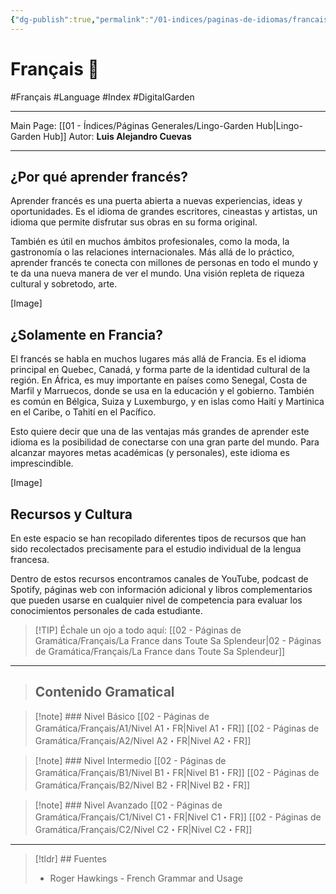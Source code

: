 ```yaml
---
{"dg-publish":true,"permalink":"/01-indices/paginas-de-idiomas/francais/"}
---
```


# Français 🥐
#Français #Language #Index #DigitalGarden 
___
Main Page: [[01 - Índices/Páginas Generales/Lingo-Garden Hub\|Lingo-Garden Hub]] 
Autor: **Luis Alejandro Cuevas**
___

## ¿Por qué aprender francés?
Aprender francés es una puerta abierta a nuevas experiencias, ideas y oportunidades. Es el idioma de grandes escritores, cineastas y artistas, un idioma que permite disfrutar sus obras en su forma original.

También es útil en muchos ámbitos profesionales, como la moda, la gastronomía o las relaciones internacionales. Más allá de lo práctico, aprender francés te conecta con millones de personas en todo el mundo y te da una nueva manera de ver el mundo. Una visión repleta de riqueza cultural y sobretodo, arte.

[Image]

## ¿Solamente en Francia?
El francés se habla en muchos lugares más allá de Francia. Es el idioma principal en Quebec, Canadá, y forma parte de la identidad cultural de la región. En África, es muy importante en países como Senegal, Costa de Marfil y Marruecos, donde se usa en la educación y el gobierno. También es común en Bélgica, Suiza y Luxemburgo, y en islas como Haití y Martinica en el Caribe, o Tahití en el Pacífico.

Esto quiere decir que una de las ventajas más grandes de aprender este idioma es la posibilidad de conectarse con una gran parte del mundo. Para alcanzar mayores metas académicas (y personales), este idioma es imprescindible.

[Image]

## Recursos y Cultura
En este espacio se han recopilado diferentes tipos de recursos que han sido recolectados precisamente para el estudio individual de la lengua francesa.

Dentro de estos recursos encontramos canales de YouTube, podcast de Spotify, páginas web con información adicional y libros complementarios que pueden usarse en cualquier nivel de competencia para evaluar los conocimientos personales de cada estudiante.

> [!TIP] Échale un ojo a todo aquí:
> [[02 - Páginas de Gramática/Français/La France dans Toute Sa Splendeur\|02 - Páginas de Gramática/Français/La France dans Toute Sa Splendeur]]

___

>## Contenido Gramatical

>[!note] ### Nivel Básico
> [[02 - Páginas de Gramática/Français/A1/Nivel A1・FR\|Nivel A1・FR]]
[[02 - Páginas de Gramática/Français/A2/Nivel A2・FR\|Nivel A2・FR]]



> [!note] ### Nivel Intermedio
>  [[02 - Páginas de Gramática/Français/B1/Nivel B1・FR\|Nivel B1・FR]]
 [[02 - Páginas de Gramática/Français/B2/Nivel B2・FR\|Nivel B2・FR]]



> [!note] ### Nivel Avanzado
 [[02 - Páginas de Gramática/Français/C1/Nivel C1・FR\|Nivel C1・FR]]
 [[02 - Páginas de Gramática/Français/C2/Nivel C2・FR\|Nivel C2・FR]]

___

>[!tldr] ## Fuentes
>- Roger Hawkings - French Grammar and Usage